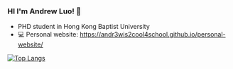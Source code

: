 ### HI I'm Andrew Luo! 👋
- PHD student in Hong Kong Baptist University
- 💻 Personal website: https://andr3wis2cool4school.github.io/personal-website/


[![Top Langs](https://github-readme-stats.vercel.app/api/top-langs/?username=Andr3wis2Cool4School&exclude_repo=Andr3wis2Cool4School,learn-torch-stuff,for-the-com,oop-java-python,andrewng,QAQ,le-torch,AP-class,40-pro,AI-pro,The-code-of-my-chatbot,assig,cs224n,7340GP-anovatest-regression,Kaggle-bookselling-dataexp,7360gp,leetcode-and-codewars)](https://github.com/anuraghazra/github-readme-stats)
